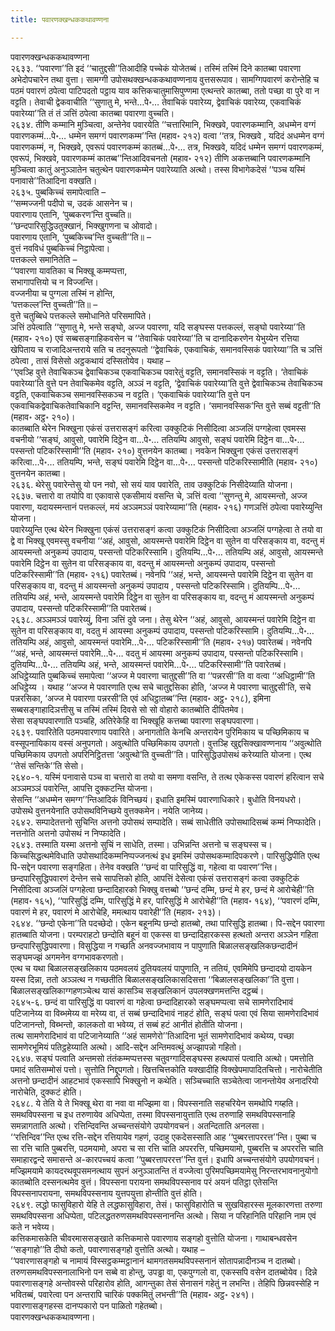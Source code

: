 ```yaml
---
title: पवारणक्खन्धककथावण्णना

---
```

पवारणक्खन्धककथावण्णना  
२६३३. ‘‘पवारणा’’ति इदं ‘‘चातुद्दसी’’तिआदीहि पच्चेकं योजेतब्बं। तस्मिं तस्मिं दिने कातब्बा पवारणा अभेदोपचारेन तथा वुत्ता। सामग्गी उपोसथक्खन्धककथावण्णनाय वुत्तसरूपाव। सामग्गिपवारणं करोन्तेहि च पठमं पवारणं ठपेत्वा पाटिपदतो पट्ठाय याव कत्तिकचातुमासिपुण्णमा एत्थन्तरे कातब्बा, ततो पच्छा वा पुरे वा न वट्टति। तेवाची द्वेकवाचीति ‘‘सुणातु मे, भन्ते…पे॰… तेवाचिकं पवारेय्य, द्वेवाचिकं पवारेय्य, एकवाचिकं पवारेय्या’’ति तं तं ञत्तिं ठपेत्वा कातब्बा पवारणा वुच्चति।  
२६३४. तीणि कम्मानि मुञ्चित्वा, अन्तेनेव पवारयेति ‘‘चत्तारिमानि, भिक्खवे, पवारणकम्मानि, अधम्मेन वग्गं पवारणकम्मं…पे॰… धम्मेन समग्गं पवारणकम्म’’न्ति (महाव॰ २१२) वत्वा ‘‘तत्र, भिक्खवे , यदिदं अधम्मेन वग्गं पवारणकम्मं, न, भिक्खवे, एवरूपं पवारणकम्मं कातब्बं…पे॰… तत्र, भिक्खवे, यदिदं धम्मेन समग्गं पवारणकम्मं, एवरूपं, भिक्खवे, पवारणकम्मं कातब्ब’’न्तिआदिवचनतो (महाव॰ २१२) तीणि अकत्तब्बानि पवारणकम्मानि मुञ्चित्वा कातुं अनुञ्ञातेन चतुत्थेन पवारणकम्मेन पवारेय्याति अत्थो। तस्स विभागेकदेसं ‘‘पञ्च यस्मिं पनावासे’’तिआदिना वक्खति।  
२६३५. पुब्बकिच्चं समापेत्वाति –  
‘‘सम्मज्जनी पदीपो च, उदकं आसनेन च।  
पवारणाय एतानि, ‘पुब्बकरण’न्ति वुच्चति॥  
‘‘छन्दपारिसुद्धिउतुक्खानं, भिक्खुगणना च ओवादो।  
पवारणाय एतानि, ‘पुब्बकिच्च’न्ति वुच्चती’’ति॥ –  
वुत्तं नवविधं पुब्बकिच्चं निट्ठापेत्वा।  
पत्तकल्ले समानितेति –  
‘‘पवारणा यावतिका च भिक्खू कम्मप्पत्ता,  
सभागापत्तियो च न विज्जन्ति।  
वज्जनीया च पुग्गला तस्मिं न होन्ति,  
‘पत्तकल्ल’न्ति वुच्चती’’ति॥ –  
वुत्ते चतुब्बिधे पत्तकल्ले समोधानिते परिसमापिते।  
ञत्तिं ठपेत्वाति ‘‘सुणातु मे, भन्ते सङ्घो, अज्ज पवारणा, यदि सङ्घस्स पत्तकल्लं, सङ्घो पवारेय्या’’ति (महाव॰ २१०) एवं सब्बसङ्गाहिकवसेन च ‘‘तेवाचिकं पवारेय्या’’ति च दानादिकरणेन येभुय्येन रत्तिया खेपिताय च राजादिअन्तराये सति च तदनुरूपतो ‘‘द्वेवाचिकं, एकवाचिकं, समानवस्सिकं पवारेय्या’’ति च ञत्तिं ठपेत्वा , तासं विसेसो अट्ठकथायं दस्सितोयेव। यथाह –  
‘‘एवञ्हि वुत्ते तेवाचिकञ्च द्वेवाचिकञ्च एकवाचिकञ्च पवारेतुं वट्टति, समानवस्सिकं न वट्टति। ‘तेवाचिकं पवारेय्या’ति वुत्ते पन तेवाचिकमेव वट्टति, अञ्ञं न वट्टति, ‘द्वेवाचिकं पवारेय्या’ति वुत्ते द्वेवाचिकञ्च तेवाचिकञ्च वट्टति, एकवाचिकञ्च समानवस्सिकञ्च न वट्टति। ‘एकवाचिकं पवारेय्या’ति वुत्ते पन एकवाचिकद्वेवाचिकतेवाचिकानि वट्टन्ति, समानवस्सिकमेव न वट्टति। ‘समानवस्सिक’न्ति वुत्ते सब्बं वट्टती’’ति (महाव॰ अट्ठ॰ २१०)।  
कातब्बाति थेरेन भिक्खुना एकंसं उत्तरासङ्गं करित्वा उक्कुटिकं निसीदित्वा अञ्जलिं पग्गहेत्वा एवमस्स वचनीयो ‘‘सङ्घं, आवुसो, पवारेमि दिट्ठेन वा…पे॰… ततियम्पि आवुसो, सङ्घं पवारेमि दिट्ठेन वा…पे॰… पस्सन्तो पटिकरिस्सामी’’ति (महाव॰ २१०) वुत्तनयेन कातब्बा। नवकेन भिक्खुना एकंसं उत्तरासङ्गं करित्वा…पे॰… ततियम्पि, भन्ते, सङ्घं पवारेमि दिट्ठेन वा…पे॰… पस्सन्तो पटिकरिस्सामीति (महाव॰ २१०) वुत्तनयेन कातब्बा।  
२६३६. थेरेसु पवारेन्तेसु यो पन नवो, सो सयं याव पवारेति, ताव उक्कुटिकं निसीदेय्याति योजना।  
२६३७. चत्तारो वा तयोपि वा एकावासे एकसीमायं वसन्ति चे, ञत्तिं वत्वा ‘‘सुणन्तु मे, आयस्मन्तो, अज्ज पवारणा, यदायस्मन्तानं पत्तकल्लं, मयं अञ्ञमञ्ञं पवारेय्यामा’’ति (महाव॰ २१६) गणञत्तिं ठपेत्वा पवारेय्युन्ति योजना।  
पवारेय्युन्ति एत्थ थेरेन भिक्खुना एकंसं उत्तरासङ्गं कत्वा उक्कुटिकं निसीदित्वा अञ्जलिं पग्गहेत्वा ते तयो वा द्वे वा भिक्खू एवमस्सु वचनीया ‘‘अहं, आवुसो, आयस्मन्ते पवारेमि दिट्ठेन वा सुतेन वा परिसङ्काय वा, वदन्तु मं आयस्मन्तो अनुकम्पं उपादाय, पस्सन्तो पटिकरिस्सामि। दुतियम्पि…पे॰… ततियम्पि अहं, आवुसो, आयस्मन्ते पवारेमि दिट्ठेन वा सुतेन वा परिसङ्काय वा, वदन्तु मं आयस्मन्तो अनुकम्पं उपादाय, पस्सन्तो पटिकरिस्सामी’’ति (महाव॰ २१६) पवारेतब्बं। नवेनपि ‘‘अहं, भन्ते, आयस्मन्ते पवारेमि दिट्ठेन वा सुतेन वा परिसङ्काय वा, वदन्तु मं आयस्मन्तो अनुकम्पं उपादाय , पस्सन्तो पटिकरिस्सामि। दुतियम्पि…पे॰… ततियम्पि अहं, भन्ते, आयस्मन्ते पवारेमि दिट्ठेन वा सुतेन वा परिसङ्काय वा, वदन्तु मं आयस्मन्तो अनुकम्पं उपादाय, पस्सन्तो पटिकरिस्सामी’’ति पवारेतब्बं।  
२६३८. अञ्ञमञ्ञं पवारेय्युं, विना ञत्तिं दुवे जना। तेसु थेरेन ‘‘अहं, आवुसो, आयस्मन्तं पवारेमि दिट्ठेन वा सुतेन वा परिसङ्काय वा, वदतु मं आयस्मा अनुकम्पं उपादाय, पस्सन्तो पटिकरिस्सामि। दुतियम्पि…पे॰… ततियम्पि अहं, आवुसो, आयस्मन्तं पवारेमि…पे॰… पटिकरिस्सामी’’ति (महाव॰ २१७) पवारेतब्बं। नवेनपि ‘‘अहं, भन्ते, आयस्मन्तं पवारेमि…पे॰… वदतु मं आयस्मा अनुकम्पं उपादाय, पस्सन्तो पटिकरिस्सामि। दुतियम्पि…पे॰… ततियम्पि अहं, भन्ते, आयस्मन्तं पवारेमि…पे॰… पटिकरिस्सामी’’ति पवारेतब्बं।  
अधिट्ठेय्याति पुब्बकिच्चं समापेत्वा ‘‘अज्ज मे पवारणा चातुद्दसी’’ति वा ‘‘पन्नरसी’’ति वा वत्वा ‘‘अधिट्ठामी’’ति अधिट्ठेय्य । यथाह ‘‘अज्ज मे पवारणाति एत्थ सचे चातुद्दसिका होति, ‘अज्ज मे पवारणा चातुद्दसी’ति, सचे पन्नरसिका, ‘अज्ज मे पवारणा पन्नरसी’ति एवं अधिट्ठातब्ब’’न्ति (महाव॰ अट्ठ॰ २१८), इमिना सब्बसङ्गाहादिञत्तीसु च तस्मिं तस्मिं दिवसे सो सो वोहारो कातब्बोति दीपितमेव।  
सेसा सङ्घपवारणाति पञ्चहि, अतिरेकेहि वा भिक्खूहि कत्तब्बा पवारणा सङ्घपवारणा।  
२६३९. पवारितेति पठमपवारणाय पवारिते। अनागतोति केनचि अन्तरायेन पुरिमिकाय च पच्छिमिकाय च वस्सूपनायिकाय वस्सं अनुपगतो। अवुत्थोति पच्छिमिकाय उपगतो। वुत्तञ्हि खुद्दसिक्खावण्णनाय ‘‘अवुत्थोति पच्छिमिकाय उपगतो अपरिनिट्ठितत्ता ‘अवुत्थो’ति वुच्चती’’ति। पारिसुद्धिउपोसथं करेय्याति योजना। एत्थ ‘‘तेसं सन्तिके’’ति सेसो।  
२६४०-१. यस्मिं पनावासे पञ्च वा चत्तारो वा तयो वा समणा वसन्ति, ते तत्थ एकेकस्स पवारणं हरित्वान सचे अञ्ञमञ्ञं पवारेन्ति, आपत्ति दुक्कटन्ति योजना।  
सेसन्ति ‘‘अधम्मेन समग्ग’’न्तिआदिकं विनिच्छयं। इधाति इमस्मिं पवारणाधिकारे। बुधोति विनयधरो। उपोसथे वुत्तनयेनाति उपोसथविनिच्छये वुत्तक्कमेन। नयेति जानेय्य।  
२६४२. सम्पादेतत्तनो सुचिन्ति अत्तनो उपोसथं सम्पादेति। सब्बं साधेतीति उपोसथादिसब्बं कम्मं निप्फादेति। नत्तनोति अत्तनो उपोसथं न निप्फादेति।  
२६४३. तस्माति यस्मा अत्तनो सुचिं न साधेति, तस्मा। उभिन्नन्ति अत्तनो च सङ्घस्स च। किच्चसिद्धत्थमेविधाति उपोसथादिकम्मनिप्पज्जनत्थं इध इमस्मिं उपोसथकम्मादिपकरणे। पारिसुद्धिपीति एत्थ पि-सद्देन पवारणा सङ्गहिता। तेनेव वक्खति ‘‘छन्दं वा पारिसुद्धिं वा, गहेत्वा वा पवारण’’न्ति।  
छन्दपारिसुद्धिपवारणं देन्तेन सचे सापत्तिको होति, आपत्तिं देसेत्वा एकंसं उत्तरासङ्गं कत्वा उक्कुटिकं निसीदित्वा अञ्जलिं पग्गहेत्वा छन्दादिहारको भिक्खु वत्तब्बो ‘‘छन्दं दम्मि, छन्दं मे हर, छन्दं मे आरोचेही’’ति (महाव॰ १६५), ‘‘पारिसुद्धिं दम्मि, पारिसुद्धिं मे हर, पारिसुद्धिं मे आरोचेही’’ति (महाव॰ १६४), ‘‘पवारणं दम्मि, पवारणं मे हर, पवारणं मे आरोचेहि, ममत्थाय पवारेही’’ति (महाव॰ २१३)।  
२६४४. ‘‘छन्दो एकेना’’ति पदच्छेदो। एकेन बहूनम्पि छन्दो हातब्बो, तथा पारिसुद्धि हातब्बा। पि-सद्देन पवारणा हातब्बाति योजना। परम्पराहटो छन्दोति बहूनं वा एकस्स वा छन्दादिहारकस्स हत्थतो अन्तरा अञ्ञेन गहिता छन्दपारिसुद्धिपवारणा। विसुद्धिया न गच्छति अनवज्जभावाय न पापुणाति बिळालसङ्खलिकछन्दादीनं सङ्घमज्झं अगमनेन वग्गभावकरणतो।  
एत्थ च यथा बिळालसङ्खलिकाय पठमवलयं दुतियवलयं पापुणाति, न ततियं, एवमिमेपि छन्दादयो दायकेन यस्स दिन्ना, ततो अञ्ञत्थ न गच्छतीति बिळालसङ्खलिकासदिसत्ता ‘‘बिळालसङ्खलिका’’ति वुत्ता। बिळालसङ्खलिकाग्गहणञ्चेत्थ यासं कासञ्चि सङ्खलिकानं उपलक्खणमत्तन्ति दट्ठब्बं।  
२६४५-६. छन्दं वा पारिसुद्धिं वा पवारणं वा गहेत्वा छन्दादिहारको सङ्घमप्पत्वा सचे सामणेरादिभावं पटिजानेय्य वा विब्भमेय्य वा मरेय्य वा, तं सब्बं छन्दादिभावं नाहटं होति, सङ्घं पत्वा एवं सिया सामणेरादिभावं पटिजानन्तो, विब्भन्तो, कालकतो वा भवेय्य, तं सब्बं हटं आनीतं होतीति योजना।  
तत्थ सामणेरादिभावं वा पटिजानेय्याति ‘‘अहं सामणेरो’’तिआदिना भूतं सामणेरादिभावं कथेय्य, पच्छा सामणेरभूमियं पतिट्ठहेय्याति अत्थो। आदि-सद्देन अन्तिमवत्थुं अज्झापन्नो गहितो।  
२६४७. सङ्घं पत्वाति अन्तमसो तंतंकम्मप्पत्तस्स चतुवग्गादिसङ्घस्स हत्थपासं पत्वाति अत्थो। पमत्तोति पमादं सतिसम्मोसं पत्तो। सुत्तोति निद्दूपगतो। खित्तचित्तकोति यक्खादीहि विक्खेपमापादितचित्तो। नारोचेतीति अत्तनो छन्दादीनं आहटभावं एकस्सापि भिक्खुनो न कथेति। सञ्चिच्चाति सञ्चेतेत्वा जानन्तोयेव अनादरियो नारोचेति, दुक्कटं होति।  
२६४८. ये तेति ये ते भिक्खू थेरा वा नवा वा मज्झिमा वा। विपस्सनाति सहचरियेन समथोपि गय्हति। समथविपस्सना च इध तरुणायेव अधिप्पेता, तस्मा विपस्सनायुत्ताति एत्थ तरुणाहि समथविपस्सनाहि समन्नागताति अत्थो। रत्तिन्दिवन्ति अच्चन्तसंयोगे उपयोगवचनं। अतन्दिताति अनलसा।  
‘‘रत्तिन्दिव’’न्ति एत्थ रत्ति-सद्देन रत्तियायेव गहणं, उदाहु एकदेसस्साति आह ‘‘पुब्बरत्तापररत्त’’न्ति। पुब्बा च सा रत्ति चाति पुब्बरत्ति, पठमयामो, अपरा च सा रत्ति चाति अपररत्ति, पच्छिमयामो, पुब्बरत्ति च अपररत्ति चाति समाहारद्वन्दे समासन्ते अ-कारपच्चयं कत्वा ‘‘पुब्बरत्तापररत्त’’न्ति वुत्तं। इधापि अच्चन्तसंयोगे उपयोगवचनं। मज्झिमयामे कायदरथवूपसमनत्थाय सुपनं अनुञ्ञातन्ति तं वज्जेत्वा पुरिमपच्छिमयामेसु निरन्तरभावनानुयोगो कातब्बोति दस्सनत्थमेव वुत्तं। विपस्सना परायना समथविपस्सनाव परं अयनं पतिट्ठा एतेसन्ति विपस्सनापरायना, समथविपस्सनाय युत्तपयुत्ता होन्तीति वुत्तं होति।  
२६४९. लद्धो फासुविहारो येहि ते लद्धफासुविहारा, तेसं। फासुविहारोति च सुखविहारस्स मूलकारणत्ता तरुणा समथविपस्सना अधिप्पेता, पटिलद्धतरुणसमथविपस्सनानन्ति अत्थो। सिया न परिहानिति परिहानि नाम एवं कते न भवेय्य।  
कत्तिकमासकेति चीवरमाससङ्खाते कत्तिकमासे पवारणाय सङ्गहो वुत्तोति योजना। गाथाबन्धवसेन ‘‘सङ्गाहो’’ति दीघो कतो, पवारणासङ्गहो वुत्तोति अत्थो। यथाह –  
‘‘पवारणासङ्गहो च नामायं विस्सट्ठकम्मट्ठानानं थामगतसमथविपस्सनानं सोतापन्नादीनञ्च न दातब्बो। तरुणसमथविपस्सनालाभिनो पन सब्बे वा होन्तु, उपड्ढा वा, एकपुग्गलो वा, एकस्सपि वसेन दातब्बोयेव। दिन्ने पवारणासङ्गहे अन्तोवस्से परिहारोव होति, आगन्तुका तेसं सेनासनं गहेतुं न लभन्ति। तेहिपि छिन्नवस्सेहि न भवितब्बं, पवारेत्वा पन अन्तरापि चारिकं पक्कमितुं लभन्ती’’ति (महाव॰ अट्ठ॰ २४१)।  
पवारणासङ्गहस्स दानप्पकारो पन पाळितो गहेतब्बो।  
पवारणक्खन्धककथावण्णना।  